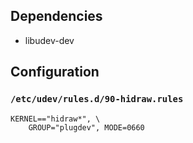 ## Dependencies

* libudev-dev

## Configuration

### `/etc/udev/rules.d/90-hidraw.rules`

    KERNEL=="hidraw*", \
        GROUP="plugdev", MODE=0660

